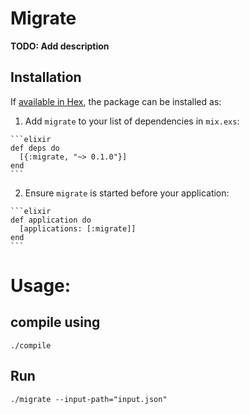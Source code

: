 # Migrate

**TODO: Add description**

## Installation

If [available in Hex](https://hex.pm/docs/publish), the package can be installed as:

  1. Add `migrate` to your list of dependencies in `mix.exs`:

    ```elixir
    def deps do
      [{:migrate, "~> 0.1.0"}]
    end
    ```

  2. Ensure `migrate` is started before your application:

    ```elixir
    def application do
      [applications: [:migrate]]
    end
    ```

# Usage:
## compile using 
```
./compile
```

## Run
```
./migrate --input-path="input.json"
```
